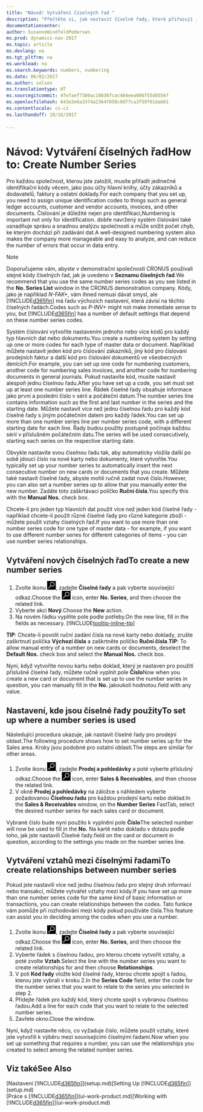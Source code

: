 ```yaml
---
title: "Návod: Vytváření číselných řad "
description: "Přečtěte si, jak nastavit číselné řady, které přiřazují jedinečné identifikační kódy účtům a dokladům v Dynamics NAV."
documentationcenter: 
author: SusanneWindfeldPedersen
ms.prod: dynamics-nav-2017
ms.topic: article
ms.devlang: na
ms.tgt_pltfrm: na
ms.workload: na
ms.search.keywords: numbers, numbering
ms.date: 06/02/2017
ms.author: solsen
ms.translationtype: HT
ms.sourcegitcommit: 4fefaef7380ac10836fcac404eea006f55d8556f
ms.openlocfilehash: 643e3e6a3374a2364f850c9d77ca3f59f01dab61
ms.contentlocale: cs-cz
ms.lasthandoff: 10/16/2017

---
```

# <a name="how-to-create-number-series"></a><span data-ttu-id="5b60d-103">Návod: Vytváření číselných řad</span><span class="sxs-lookup"><span data-stu-id="5b60d-103">How to: Create Number Series</span></span>
<span data-ttu-id="5b60d-104">Pro každou společnost, kterou jste založili, musíte přiřadit jedinečné identifikační kódy věcem, jako jsou účty hlavní knihy, účty zákazníků a dodavatelů, faktury a ostatní doklady.</span><span class="sxs-lookup"><span data-stu-id="5b60d-104">For each company that you set up, you need to assign unique identification codes to things such as general ledger accounts, customer and vendor accounts, invoices, and other documents.</span></span> <span data-ttu-id="5b60d-105">Číslování je důležité nejen pro identifikaci,</span><span class="sxs-lookup"><span data-stu-id="5b60d-105">Numbering is important not only for identification.</span></span> <span data-ttu-id="5b60d-106">dobře navržený systém číslování také usnadňuje správu a snadnou analýzu společnosti a může snížit počet chyb, ke kterým dochází při zadávání dat.</span><span class="sxs-lookup"><span data-stu-id="5b60d-106">A well-designed numbering system also makes the company more manageable and easy to analyze, and can reduce the number of errors that occur in data entry.</span></span>

> [!NOTE]  
>   <span data-ttu-id="5b60d-107">Doporučujeme vám, abyste v demonstrační společnosti CRONUS používali stejné kódy číselných řad, jak je uvedeno v **Seznamu číselných řad**.</span><span class="sxs-lookup"><span data-stu-id="5b60d-107">We recommend that you use the same number series codes as you see listed in the **No. Series List** window in the CRONUS demonstration company.</span></span> <span data-ttu-id="5b60d-108">Kódy, jako je například *N-FAK+*, vám ihned nemusí dávat smysl, ale [!INCLUDE[d365fin](includes/d365fin_md.md)] má řadu výchozích nastavení, která závisí na těchto číselných řadách.</span><span class="sxs-lookup"><span data-stu-id="5b60d-108">Codes such as *P-INV+* might not make immediate sense to you, but [!INCLUDE[d365fin](includes/d365fin_md.md)] has a number of default settings that depend on these number series codes.</span></span>

<span data-ttu-id="5b60d-109">Systém číslování vytvoříte nastavením jednoho nebo více kódů pro každý typ hlavních dat nebo dokumentu.</span><span class="sxs-lookup"><span data-stu-id="5b60d-109">You create a numbering system by setting up one or more codes for each type of master data or document.</span></span> <span data-ttu-id="5b60d-110">Například můžete nastavit jeden kód pro číslování zákazníků, jiný kód pro číslování prodejních faktur a další kód pro číslování dokumentů ve všeobecných denících.</span><span class="sxs-lookup"><span data-stu-id="5b60d-110">For example, you can set up one code for numbering customers, another code for numbering sales invoices, and another code for numbering documents in general journals.</span></span> <span data-ttu-id="5b60d-111">Pokud nastavíte kód, musíte nastavit alespoň jednu číselnou řadu.</span><span class="sxs-lookup"><span data-stu-id="5b60d-111">After you have set up a code, you set must set up at least one number series line.</span></span> <span data-ttu-id="5b60d-112">Řádek číselné řady obsahuje informace jako první a poslední číslo v sérii a počáteční datum.</span><span class="sxs-lookup"><span data-stu-id="5b60d-112">The number series line contains information such as the first and last number in the series and the starting date.</span></span> <span data-ttu-id="5b60d-113">Můžete nastavit více než jednu číselnou řadu pro každý kód číselné řady s jiným počátečním datem pro každý řádek.</span><span class="sxs-lookup"><span data-stu-id="5b60d-113">You can set up more than one number series line per number series code, with a different starting date for each line.</span></span> <span data-ttu-id="5b60d-114">Řady budou použity postupně počínaje každou sérií v příslušném počátečním datu.</span><span class="sxs-lookup"><span data-stu-id="5b60d-114">The series will be used consecutively, starting each series on the respective starting date.</span></span>

<span data-ttu-id="5b60d-115">Obvykle nastavíte svou číselnou řadu tak, aby automaticky vložila další po sobě jdoucí číslo na nové karty nebo dokumenty, které vytvoříte.</span><span class="sxs-lookup"><span data-stu-id="5b60d-115">You typically set up your number series to automatically insert the next consecutive number on new cards or documents that you create.</span></span> <span data-ttu-id="5b60d-116">Můžete také nastavit číselné řady, abyste mohli ručně zadat nové číslo.</span><span class="sxs-lookup"><span data-stu-id="5b60d-116">However, you can also set a number series up to allow that you manually enter the new number.</span></span> <span data-ttu-id="5b60d-117">Zadáte toto zaškrtávací políčko **Ruční čísla**.</span><span class="sxs-lookup"><span data-stu-id="5b60d-117">You specify this with the **Manual Nos.** check box.</span></span>

<span data-ttu-id="5b60d-118">Chcete-li pro jeden typ hlavních dat použít více než jeden kód číselné řady - například chcete-li použít různé číselné řady pro různé kategorie zboží - můžete použít vztahy číselných řad.</span><span class="sxs-lookup"><span data-stu-id="5b60d-118">If you want to use more than one number series code for one type of master data - for example, if you want to use different number series for different categories of items - you can use number series relationships.</span></span>

## <a name="to-create-a-new-number-series"></a><span data-ttu-id="5b60d-119">Vytváření nových číselných řad</span><span class="sxs-lookup"><span data-stu-id="5b60d-119">To create a new number series</span></span>
1. <span data-ttu-id="5b60d-120">Zvolte ikonu ![Vyhledat stránku nebo sestavu](media/ui-search/search_small.png "Ikona Vyhledat stránku nebo sestavu"), zadejte **Číselné řady** a pak vyberte související odkaz.</span><span class="sxs-lookup"><span data-stu-id="5b60d-120">Choose the ![Search for Page or Report](media/ui-search/search_small.png "Search for Page or Report icon") icon, enter **No. Series**, and then choose the related link.</span></span>
2. <span data-ttu-id="5b60d-121">Vyberte akci **Nový**.</span><span class="sxs-lookup"><span data-stu-id="5b60d-121">Choose the **New** action.</span></span>
3. <span data-ttu-id="5b60d-122">Na novém řádku vyplňte pole podle potřeby.</span><span class="sxs-lookup"><span data-stu-id="5b60d-122">On the new line, fill in the fields as necessary.</span></span> [!INCLUDE[tooltip-inline-tip](includes/tooltip-inline-tip_md.md)]

<span data-ttu-id="5b60d-123">**TIP**: Chcete-li povolit ruční zadání čísla na nové karty nebo doklady, zrušte zaškrtnutí políčka **Výchozí čísla** a zaškrtněte políčko **Ruční čísla**.</span><span class="sxs-lookup"><span data-stu-id="5b60d-123">**TIP**: To allow manual entry of a number on new cards or documents, deselect the **Default Nos.** check box and select the **Manual Nos.** check box.</span></span>

<span data-ttu-id="5b60d-124">Nyní, když vytvoříte novou kartu nebo doklad, který je nastaven pro použití příslušné číselné řady, můžete ručně vyplnit pole **Číslo**</span><span class="sxs-lookup"><span data-stu-id="5b60d-124">Now when you create a new card or document that is set up to use the number series in question, you can manually fill in the **No.**</span></span> <span data-ttu-id="5b60d-125">jakoukoli hodnotou.</span><span class="sxs-lookup"><span data-stu-id="5b60d-125">field with any value.</span></span>  

## <a name="to-set-up-where-a-number-series-is-used"></a><span data-ttu-id="5b60d-126">Nastavení, kde jsou číselné řady použity</span><span class="sxs-lookup"><span data-stu-id="5b60d-126">To set up where a number series is used</span></span>
<span data-ttu-id="5b60d-127">Následující procedura ukazuje, jak nastavit číselné řady pro prodejní oblast.</span><span class="sxs-lookup"><span data-stu-id="5b60d-127">The following procedure shows how to set number series up for the Sales area.</span></span> <span data-ttu-id="5b60d-128">Kroky jsou podobné pro ostatní oblasti.</span><span class="sxs-lookup"><span data-stu-id="5b60d-128">The steps are similar for other areas.</span></span>
1. <span data-ttu-id="5b60d-129">Zvolte ikonu ![Vyhledat stránku nebo sestavu](media/ui-search/search_small.png "Ikona Vyhledat stránku nebo sestavu"), zadejte **Prodej a pohledávky** a poté vyberte příslušný odkaz.</span><span class="sxs-lookup"><span data-stu-id="5b60d-129">Choose the ![Search for Page or Report](media/ui-search/search_small.png "Search for Page or Report icon") icon, enter **Sales & Receivables**, and then choose the related link.</span></span>
2. <span data-ttu-id="5b60d-130">V okně **Prodej a pohledávky** na záložce s náhledem  vyberte požadovanou **Číselnou řadu** pro každou prodejní kartu nebo doklad.</span><span class="sxs-lookup"><span data-stu-id="5b60d-130">In the **Sales & Receivables** window, on the **Number Series** FastTab, select the desired number series for each sales card or document.</span></span>

<span data-ttu-id="5b60d-131">Vybrané číslo bude nyní použito k vyplnění pole **Číslo**</span><span class="sxs-lookup"><span data-stu-id="5b60d-131">The selected number will now be used to fill in the **No.**</span></span> <span data-ttu-id="5b60d-132">Na kartě nebo dokladu v dotazu podle toho, jak jste nastavili Číselné řady.</span><span class="sxs-lookup"><span data-stu-id="5b60d-132">field on the card or document in question, according to the settings you made on the number series line.</span></span>

## <a name="to-create-relationships-between-number-series"></a><span data-ttu-id="5b60d-133">Vytváření vztahů mezi číselnými řadami</span><span class="sxs-lookup"><span data-stu-id="5b60d-133">To create relationships between number series</span></span>
<span data-ttu-id="5b60d-134">Pokud jste nastavili více než jednu číselnou řadu pro stejný druh informací nebo transakcí, můžete vytvářet vztahy mezi kódy.</span><span class="sxs-lookup"><span data-stu-id="5b60d-134">If you have set up more than one number series code for the same kind of basic information or transactions, you can create relationships between the codes.</span></span> <span data-ttu-id="5b60d-135">Tato funkce vám pomůže  při rozhodování mezi kódy pokud používáte čísla.</span><span class="sxs-lookup"><span data-stu-id="5b60d-135">This feature can assist you in deciding among the codes when you use a number.</span></span>

1. <span data-ttu-id="5b60d-136">Zvolte ikonu ![Vyhledat stránku nebo sestavu](media/ui-search/search_small.png "Ikona Vyhledat stránku nebo sestavu"), zadejte **Číselné řady** a pak vyberte související odkaz.</span><span class="sxs-lookup"><span data-stu-id="5b60d-136">Choose the ![Search for Page or Report](media/ui-search/search_small.png "Search for Page or Report icon") icon, enter **No. Series**, and then choose the related link.</span></span>
2. <span data-ttu-id="5b60d-137">Vyberte řádek s číselnou řadou, pro kterou chcete vytvořit vztahy, a poté zvolte **Vztah**.</span><span class="sxs-lookup"><span data-stu-id="5b60d-137">Select the line with the number series you want to create relationships for and then choose **Relationships**.</span></span>
3. <span data-ttu-id="5b60d-138">V poli **Kód řady** vložte kód číselné řady, kterou chcete spojit s řadou, kterou jste vybrali v kroku 2.</span><span class="sxs-lookup"><span data-stu-id="5b60d-138">In the **Series Code** field, enter the code for the number series that you want to relate to the series you selected in step 2.</span></span>
4. <span data-ttu-id="5b60d-139">Přidejte řádek pro každý kód, který chcete spojit s vybranou číselnou řadou.</span><span class="sxs-lookup"><span data-stu-id="5b60d-139">Add a line for each code that you want to relate to the selected number series.</span></span>
5. <span data-ttu-id="5b60d-140">Zavřete okno.</span><span class="sxs-lookup"><span data-stu-id="5b60d-140">Close the window.</span></span>

<span data-ttu-id="5b60d-141">Nyní, když nastavíte něco, co vyžaduje číslo, můžete použít vztahy, které jste vytvořili k výběru mezi souvisejícími číselnými řadami.</span><span class="sxs-lookup"><span data-stu-id="5b60d-141">Now when you set up something that requires a number, you can use the relationships you created to select among the related number series.</span></span>

## <a name="see-also"></a><span data-ttu-id="5b60d-142">Viz také</span><span class="sxs-lookup"><span data-stu-id="5b60d-142">See Also</span></span>
<span data-ttu-id="5b60d-143">[Nastavení [!INCLUDE[d365fin](includes/d365fin_md.md)]](setup.md)</span><span class="sxs-lookup"><span data-stu-id="5b60d-143">[Setting Up [!INCLUDE[d365fin](includes/d365fin_md.md)]](setup.md)</span></span>  
<span data-ttu-id="5b60d-144">[Práce s [!INCLUDE[d365fin](includes/d365fin_md.md)]](ui-work-product.md)</span><span class="sxs-lookup"><span data-stu-id="5b60d-144">[Working with [!INCLUDE[d365fin](includes/d365fin_md.md)]](ui-work-product.md)</span></span>  

